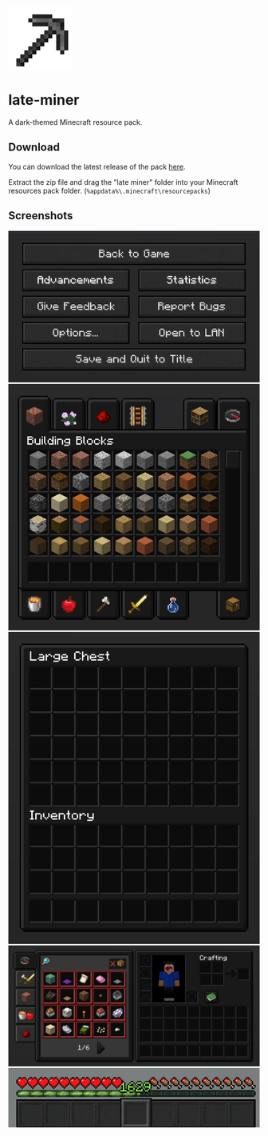 ![Logo](screenshots/logo.png)
# late-miner
A dark-themed Minecraft resource pack.

## Download
You can download the latest release of the pack [here](https://github.com/jadc/late-miner/releases/tag/1.1).

Extract the zip file and drag the "late miner" folder into your Minecraft resources pack folder. (`%appdata%\.minecraft\resourcepacks`)

## Screenshots
![Screenshot](screenshots/screenshot1.jpg)
![Screenshot](screenshots/screenshot2.jpg)
![Screenshot](screenshots/screenshot3.jpg)
![Screenshot](screenshots/screenshot4.jpg)
![Screenshot](screenshots/screenshot5.jpg)
